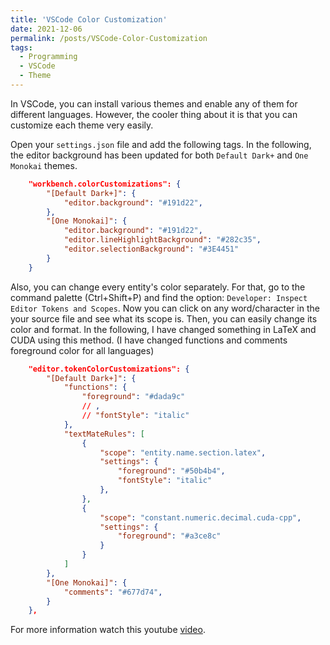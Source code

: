 ```yaml
---
title: 'VSCode Color Customization'
date: 2021-12-06
permalink: /posts/VSCode-Color-Customization
tags:
  - Programming
  - VSCode
  - Theme
---
```


In VSCode, you can install various themes and enable any of them for different languages. However, the cooler thing about it is that you can customize each theme very easily.

Open your `settings.json` file and add the following tags. In the following, the editor background has been updated for both `Default Dark+` and `One Monokai` themes.

```json
    "workbench.colorCustomizations": {
        "[Default Dark+]": {
            "editor.background": "#191d22",
        },
        "[One Monokai]": {
            "editor.background": "#191d22",
            "editor.lineHighlightBackground": "#282c35",
            "editor.selectionBackground": "#3E4451"
        }
    }
```

Also, you can change every entity's color separately. For that, go to the command palette (Ctrl+Shift+P) and find the option: `Developer: Inspect Editor Tokens and Scopes`. Now you can click on any word/character in the your source file and see what its scope is. Then, you can easily change its color and format. In the following, I have changed something in LaTeX and CUDA using this method. (I have changed functions and comments foreground color for all languages)

```json
    "editor.tokenColorCustomizations": {
        "[Default Dark+]": {
            "functions": {
                "foreground": "#dada9c"
                // ,
                // "fontStyle": "italic"
            },
            "textMateRules": [
                {
                    "scope": "entity.name.section.latex",
                    "settings": {
                        "foreground": "#50b4b4",
                        "fontStyle": "italic"
                    },
                },
                {
                    "scope": "constant.numeric.decimal.cuda-cpp",
                    "settings": {
                        "foreground": "#a3ce8c"
                    }
                }
            ]
        },
        "[One Monokai]": {
            "comments": "#677d74",
        }
    },
```

For more information watch this youtube [video](https://youtu.be/7DlZHZF7P3U).
